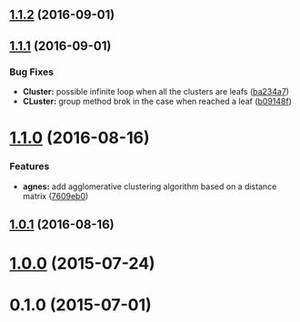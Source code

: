 <a name="1.1.2"></a>
## [1.1.2](https://github.com/mljs/hclust/compare/v1.1.1...v1.1.2) (2016-09-01)



<a name="1.1.1"></a>
## [1.1.1](https://github.com/mljs/hclust/compare/v1.1.0...v1.1.1) (2016-09-01)


### Bug Fixes

* **Cluster:** possible infinite loop when all the clusters are leafs ([ba234a7](https://github.com/mljs/hclust/commit/ba234a7))
* **CLuster:** group method brok in the case when reached a leaf ([b09148f](https://github.com/mljs/hclust/commit/b09148f))



<a name="1.1.0"></a>
# [1.1.0](https://github.com/mljs/hclust/compare/v1.0.1...v1.1.0) (2016-08-16)


### Features

* **agnes:** add agglomerative clustering algorithm based on a distance matrix ([7609eb0](https://github.com/mljs/hclust/commit/7609eb0))



<a name="1.0.1"></a>
## [1.0.1](https://github.com/mljs/hclust/compare/v1.0.0...v1.0.1) (2016-08-16)



<a name="1.0.0"></a>
# [1.0.0](https://github.com/mljs/hclust/compare/v0.1.0...v1.0.0) (2015-07-24)



<a name="0.1.0"></a>
# 0.1.0 (2015-07-01)



